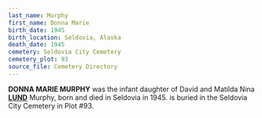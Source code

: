 ```yaml
---
last_name: Murphy
first_name: Donna Marie
birth_date: 1945
birth_location: Seldovia, Alaska
death_date: 1945
cemetery: Seldovia City Cemetery
cemetery_plot: 93
source_file: Cemetery Directory
---
```

**DONNA MARIE MURPHY** was the infant daughter of David and Matilda Nina [**LUND**](./Lund_Carl_John) Murphy, born and died in Seldovia in 1945. is buried in the Seldovia City Cemetery in Plot #93.  
